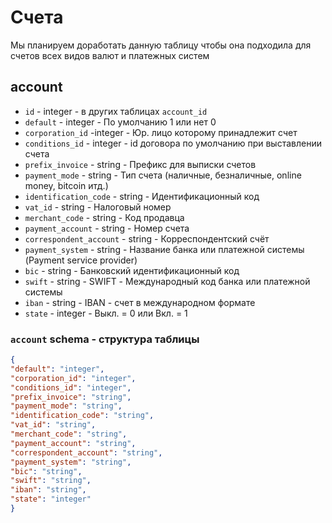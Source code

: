 # Счета
Мы планируем доработать данную таблицу чтобы она подходила для счетов всех видов валют и платежных систем
## account
- `id` - integer - в других таблицах `account_id`
- `default` - integer - По умолчанию 1 или нет 0
- `corporation_id` -integer - Юр. лицо которому принадлежит счет
- `conditions_id` - integer - id договора по умолчанию при выставлении счета
- `prefix_invoice` - string - Префикс для выписки счетов
- `payment_mode` - string - Тип счета (наличные, безналичные, online money, bitcoin итд.)
- `identification_code` - string - Идентификационный код
- `vat_id` - string - Налоговый номер
- `merchant_code` - string - Код продавца
- `payment_account` - string - Номер счета
- `correspondent_account` - string - Корреспондентский счёт
- `payment_system` - string - Название банка или платежной системы (Payment service provider)
- `bic` - string - Банковский идентификационный код
- `swift` - string - SWIFT - Международный код банка или платежной системы
- `iban` - string - IBAN - счет в международном формате
- `state` - integer - Выкл. = 0 или Вкл. = 1
### `account` schema - структура таблицы
```json
{
"default": "integer",
"corporation_id": "integer",
"conditions_id": "integer",
"prefix_invoice": "string",
"payment_mode": "string",
"identification_code": "string",
"vat_id": "string",
"merchant_code": "string",
"payment_account": "string",
"correspondent_account": "string",
"payment_system": "string",
"bic": "string",
"swift": "string",
"iban": "string",
"state": "integer"
}
```
 
